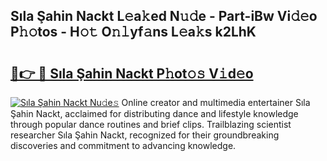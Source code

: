 ## Sıla Şahin Nackt L𝚎a𝚔ed N𝚞𝚍e - Part-iBw Vi𝚍𝚎o P𝚑𝚘tos - H𝚘𝚝 O𝚗𝚕yf𝚊ns L𝚎a𝚔s k2LhK

# <h2><a href="http://kf4fr4f.oniu.top/?m=S%c4%b1la+%c5%9eahin+Nackt">🔗👉 🔴 Sıla Şahin Nackt P𝚑ot𝚘𝚜 V𝚒d𝚎o</a></h2>

[![Sıla Şahin Nackt Nu𝚍e𝚜](https://i.imgur.com/0qMVB7G.gif)](http://kf4fr4f.oniu.top/?m=S%c4%b1la+%c5%9eahin+Nackt)
Online creator and multimedia entertainer Sıla Şahin Nackt, acclaimed for distributing dance and lifestyle knowledge through popular dance routines and brief clips. Trailblazing scientist researcher Sıla Şahin Nackt, recognized for their groundbreaking discoveries and commitment to advancing knowledge.  
